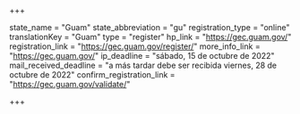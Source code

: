 +++

state_name = "Guam"
state_abbreviation = "gu"
registration_type = "online"
translationKey = "Guam"
type = "register"
hp_link = "https://gec.guam.gov/"
registration_link = "https://gec.guam.gov/register/"
more_info_link = "https://gec.guam.gov/"
ip_deadline = "sábado, 15 de octubre de 2022"
mail_received_deadline = "a más tardar debe ser recibida viernes, 28 de octubre de 2022"
confirm_registration_link = "https://gec.guam.gov/validate/"

+++